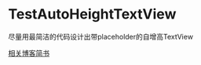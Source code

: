 # TestAutoHeightTextView

尽量用最简洁的代码设计出带placeholder的自增高TextView

[相关博客简书](https://www.jianshu.com/p/5d9138889ba9)
